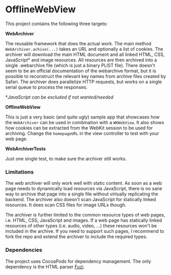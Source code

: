# OfflineWebView

This project contains the following three targets:

**WebArchiver**

The reusable framework that does the actual work. The main method `WebArchiver.achive(...)` takes an URL and optionally a list of cookies. The archiver will download the main HTML document and all linked HTML, CSS, JavaScript* and image resources. All resources are then archived into a single .webarchive file (which is just a binary PLIST file). There doesn't seem to be an official documentation of the webarchive format, but it is possible to reconstruct the relevant key names from archive files created by Safari. The archiver does parallelize HTTP requests, but works on a single serial queue to process the responses.

**JavaScript can be excluded if not wanted/needed*

**OfflineWebView**

This is just a very basic (and quite ugly) sample app that showcases how the `WebArchiver` can be used in combination with a `WKWebView`. It also shows how cookies can be extracted from the WebKit session to be used for archiving. Change the `homepageURL` in the view controller to test with your web page.

**WebArchiverTests**

Just one single test, to make sure the archiver still works.

### Limitations

The web archiver will only work well with static content. As soon as a web page needs to dynamically load resources via JavaScript, there is no sane way to archive that page into a single file without virtually replicating the backend. The archiver also doesn't scan JavaScript for statically linked resources. It does scan CSS files for image URLs though.

The archiver is further limited to the common resource types of web pages, i.e. HTML, CSS, JavaScript and images. If a web page has statically linked resources of other types (i.e. audio, video, ...) these resources won't be included in the archive. If you need to support such pages, I recommend to fork the repo and extend the archiver to include the required types.

### Dependencies

The project uses CocoaPods for dependency management. The only dependency is the HTML parser [Fuzi](https://github.com/cezheng/Fuzi).
